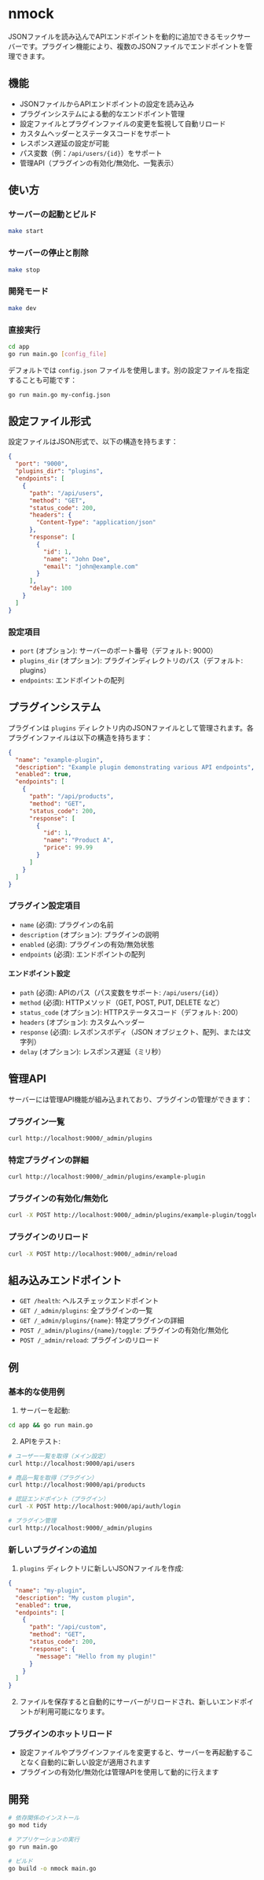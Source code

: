 # nmock

JSONファイルを読み込んでAPIエンドポイントを動的に追加できるモックサーバーです。プラグイン機能により、複数のJSONファイルでエンドポイントを管理できます。

## 機能

- JSONファイルからAPIエンドポイントの設定を読み込み
- プラグインシステムによる動的なエンドポイント管理
- 設定ファイルとプラグインファイルの変更を監視して自動リロード
- カスタムヘッダーとステータスコードをサポート
- レスポンス遅延の設定が可能
- パス変数（例：`/api/users/{id}`）をサポート
- 管理API（プラグインの有効化/無効化、一覧表示）

## 使い方

### サーバーの起動とビルド

```bash
make start
```

### サーバーの停止と削除

```bash
make stop
```

### 開発モード

```bash
make dev
```

### 直接実行

```bash
cd app
go run main.go [config_file]
```

デフォルトでは `config.json` ファイルを使用します。別の設定ファイルを指定することも可能です：

```bash
go run main.go my-config.json
```

## 設定ファイル形式

設定ファイルはJSON形式で、以下の構造を持ちます：

```json
{
  "port": "9000",
  "plugins_dir": "plugins",
  "endpoints": [
    {
      "path": "/api/users",
      "method": "GET",
      "status_code": 200,
      "headers": {
        "Content-Type": "application/json"
      },
      "response": [
        {
          "id": 1,
          "name": "John Doe",
          "email": "john@example.com"
        }
      ],
      "delay": 100
    }
  ]
}
```

### 設定項目

- `port` (オプション): サーバーのポート番号（デフォルト: 9000）
- `plugins_dir` (オプション): プラグインディレクトリのパス（デフォルト: plugins）
- `endpoints`: エンドポイントの配列

## プラグインシステム

プラグインは `plugins` ディレクトリ内のJSONファイルとして管理されます。各プラグインファイルは以下の構造を持ちます：

```json
{
  "name": "example-plugin",
  "description": "Example plugin demonstrating various API endpoints",
  "enabled": true,
  "endpoints": [
    {
      "path": "/api/products",
      "method": "GET",
      "status_code": 200,
      "response": [
        {
          "id": 1,
          "name": "Product A",
          "price": 99.99
        }
      ]
    }
  ]
}
```

### プラグイン設定項目

- `name` (必須): プラグインの名前
- `description` (オプション): プラグインの説明
- `enabled` (必須): プラグインの有効/無効状態
- `endpoints` (必須): エンドポイントの配列

#### エンドポイント設定

- `path` (必須): APIのパス（パス変数をサポート: `/api/users/{id}`）
- `method` (必須): HTTPメソッド（GET, POST, PUT, DELETE など）
- `status_code` (オプション): HTTPステータスコード（デフォルト: 200）
- `headers` (オプション): カスタムヘッダー
- `response` (必須): レスポンスボディ（JSON オブジェクト、配列、または文字列）
- `delay` (オプション): レスポンス遅延（ミリ秒）

## 管理API

サーバーには管理API機能が組み込まれており、プラグインの管理ができます：

### プラグイン一覧

```bash
curl http://localhost:9000/_admin/plugins
```

### 特定プラグインの詳細

```bash
curl http://localhost:9000/_admin/plugins/example-plugin
```

### プラグインの有効化/無効化

```bash
curl -X POST http://localhost:9000/_admin/plugins/example-plugin/toggle
```

### プラグインのリロード

```bash
curl -X POST http://localhost:9000/_admin/reload
```

## 組み込みエンドポイント

- `GET /health`: ヘルスチェックエンドポイント
- `GET /_admin/plugins`: 全プラグインの一覧
- `GET /_admin/plugins/{name}`: 特定プラグインの詳細
- `POST /_admin/plugins/{name}/toggle`: プラグインの有効化/無効化
- `POST /_admin/reload`: プラグインのリロード

## 例

### 基本的な使用例

1. サーバーを起動:
```bash
cd app && go run main.go
```

2. APIをテスト:
```bash
# ユーザー一覧を取得（メイン設定）
curl http://localhost:9000/api/users

# 商品一覧を取得（プラグイン）
curl http://localhost:9000/api/products

# 認証エンドポイント（プラグイン）
curl -X POST http://localhost:9000/api/auth/login

# プラグイン管理
curl http://localhost:9000/_admin/plugins
```

### 新しいプラグインの追加

1. `plugins` ディレクトリに新しいJSONファイルを作成:

```json
{
  "name": "my-plugin",
  "description": "My custom plugin",
  "enabled": true,
  "endpoints": [
    {
      "path": "/api/custom",
      "method": "GET",
      "status_code": 200,
      "response": {
        "message": "Hello from my plugin!"
      }
    }
  ]
}
```

2. ファイルを保存すると自動的にサーバーがリロードされ、新しいエンドポイントが利用可能になります。

### プラグインのホットリロード

- 設定ファイルやプラグインファイルを変更すると、サーバーを再起動することなく自動的に新しい設定が適用されます
- プラグインの有効化/無効化は管理APIを使用して動的に行えます

## 開発

```bash
# 依存関係のインストール
go mod tidy

# アプリケーションの実行
go run main.go

# ビルド
go build -o nmock main.go
```
